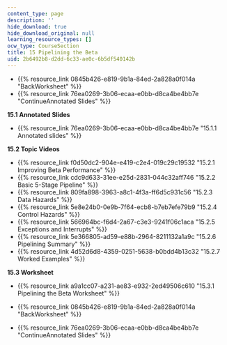```yaml
---
content_type: page
description: ''
hide_download: true
hide_download_original: null
learning_resource_types: []
ocw_type: CourseSection
title: 15 Pipelining the Beta
uid: 2b6492b8-d2dd-6c33-ae0c-6b5df540142b
---
```


*   {{% resource_link 0845b426-e819-9b1a-84ed-2a828a0f014a "BackWorksheet" %}}
*   {{% resource_link 76ea0269-3b06-ecaa-e0bb-d8ca4be4bb7e "ContinueAnnotated Slides" %}}

**15.1 Annotated Slides**

*   {{% resource_link 76ea0269-3b06-ecaa-e0bb-d8ca4be4bb7e "15.1.1 Annotated slides" %}}

**15.2 Topic Videos**

*   {{% resource_link f0d50dc2-904e-e419-c2e4-019c29c19532 "15.2.1 Improving Beta Performance" %}}
*   {{% resource_link cdc9d633-31ee-e25d-2831-044c32aff746 "15.2.2 Basic 5-Stage Pipeline" %}}
*   {{% resource_link 809fa898-3963-a8c1-4f3a-ff6d5c931c56 "15.2.3 Data Hazards" %}}
*   {{% resource_link 5e8e24b0-0e9b-7f64-ecb8-b7eb7efe79b9 "15.2.4 Control Hazards" %}}
*   {{% resource_link 566964bc-f6d4-2a67-c3e3-9241f06c1aca "15.2.5 Exceptions and Interrupts" %}}
*   {{% resource_link 5e366805-ad59-e88b-2964-8211132a1a9c "15.2.6 Pipelining Summary" %}}
*   {{% resource_link 4d52d6d8-4359-0251-5638-b0bdd4b13c32 "15.2.7 Worked Examples" %}}

**15.3 Worksheet**

*   {{% resource_link a9a1cc07-a231-ae83-e932-2ed49506c610 "15.3.1 Pipelining the Beta Worksheet" %}}

*   {{% resource_link 0845b426-e819-9b1a-84ed-2a828a0f014a "BackWorksheet" %}}
*   {{% resource_link 76ea0269-3b06-ecaa-e0bb-d8ca4be4bb7e "ContinueAnnotated Slides" %}}